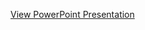 [View PowerPoint Presentation](https://docs.google.com/presentation/d/1eNFNMZkqZmcjhQixMAx_zDHpzcWCgIDm_uD-CwpNEVY/edit?usp=drive_link) 
